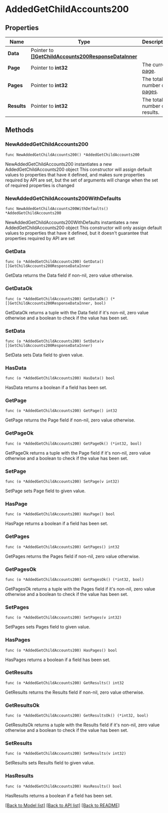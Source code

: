 # AddedGetChildAccounts200

## Properties

Name | Type | Description | Notes
------------ | ------------- | ------------- | -------------
**Data** | Pointer to [**[]GetChildAccounts200ResponseDataInner**](GetChildAccounts200ResponseDataInner.md) |  | [optional] 
**Page** | Pointer to **int32** | The current [page](https://techdocs.akamai.com/linode-api/reference/pagination). | [optional] [readonly] 
**Pages** | Pointer to **int32** | The total number of [pages](https://techdocs.akamai.com/linode-api/reference/pagination). | [optional] [readonly] 
**Results** | Pointer to **int32** | The total number of results. | [optional] [readonly] 

## Methods

### NewAddedGetChildAccounts200

`func NewAddedGetChildAccounts200() *AddedGetChildAccounts200`

NewAddedGetChildAccounts200 instantiates a new AddedGetChildAccounts200 object
This constructor will assign default values to properties that have it defined,
and makes sure properties required by API are set, but the set of arguments
will change when the set of required properties is changed

### NewAddedGetChildAccounts200WithDefaults

`func NewAddedGetChildAccounts200WithDefaults() *AddedGetChildAccounts200`

NewAddedGetChildAccounts200WithDefaults instantiates a new AddedGetChildAccounts200 object
This constructor will only assign default values to properties that have it defined,
but it doesn't guarantee that properties required by API are set

### GetData

`func (o *AddedGetChildAccounts200) GetData() []GetChildAccounts200ResponseDataInner`

GetData returns the Data field if non-nil, zero value otherwise.

### GetDataOk

`func (o *AddedGetChildAccounts200) GetDataOk() (*[]GetChildAccounts200ResponseDataInner, bool)`

GetDataOk returns a tuple with the Data field if it's non-nil, zero value otherwise
and a boolean to check if the value has been set.

### SetData

`func (o *AddedGetChildAccounts200) SetData(v []GetChildAccounts200ResponseDataInner)`

SetData sets Data field to given value.

### HasData

`func (o *AddedGetChildAccounts200) HasData() bool`

HasData returns a boolean if a field has been set.

### GetPage

`func (o *AddedGetChildAccounts200) GetPage() int32`

GetPage returns the Page field if non-nil, zero value otherwise.

### GetPageOk

`func (o *AddedGetChildAccounts200) GetPageOk() (*int32, bool)`

GetPageOk returns a tuple with the Page field if it's non-nil, zero value otherwise
and a boolean to check if the value has been set.

### SetPage

`func (o *AddedGetChildAccounts200) SetPage(v int32)`

SetPage sets Page field to given value.

### HasPage

`func (o *AddedGetChildAccounts200) HasPage() bool`

HasPage returns a boolean if a field has been set.

### GetPages

`func (o *AddedGetChildAccounts200) GetPages() int32`

GetPages returns the Pages field if non-nil, zero value otherwise.

### GetPagesOk

`func (o *AddedGetChildAccounts200) GetPagesOk() (*int32, bool)`

GetPagesOk returns a tuple with the Pages field if it's non-nil, zero value otherwise
and a boolean to check if the value has been set.

### SetPages

`func (o *AddedGetChildAccounts200) SetPages(v int32)`

SetPages sets Pages field to given value.

### HasPages

`func (o *AddedGetChildAccounts200) HasPages() bool`

HasPages returns a boolean if a field has been set.

### GetResults

`func (o *AddedGetChildAccounts200) GetResults() int32`

GetResults returns the Results field if non-nil, zero value otherwise.

### GetResultsOk

`func (o *AddedGetChildAccounts200) GetResultsOk() (*int32, bool)`

GetResultsOk returns a tuple with the Results field if it's non-nil, zero value otherwise
and a boolean to check if the value has been set.

### SetResults

`func (o *AddedGetChildAccounts200) SetResults(v int32)`

SetResults sets Results field to given value.

### HasResults

`func (o *AddedGetChildAccounts200) HasResults() bool`

HasResults returns a boolean if a field has been set.


[[Back to Model list]](../README.md#documentation-for-models) [[Back to API list]](../README.md#documentation-for-api-endpoints) [[Back to README]](../README.md)


